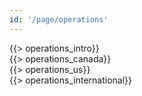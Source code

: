 ```yaml
---
id: '/page/operations'
---
```


<div class="ops-intro" id="operations_intro">
    {{> operations_intro}}
</div>

<div class="ops-area-row">
    <div id="operations-canada" class="col-sm-4">
        {{> operations_canada}}
    </div>
    <div id="operations-us" class="col-sm-4">
        {{> operations_us}}
    </div>
    <div id="operations-international" class="col-sm-4">
        {{> operations_international}}
    </div>
</div>

